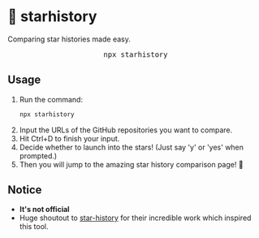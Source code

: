 # 🌟 **starhistory**

Comparing star histories made easy.

<pre align="center">npx starhistory</pre>

## Usage

1. Run the command:
   ```bash
   npx starhistory
   ```
2. Input the URLs of the GitHub repositories you want to compare.
3. Hit Ctrl+D to finish your input.
4. Decide whether to launch into the stars! (Just say 'y' or 'yes' when prompted.)
5. Then you will jump to the amazing star history comparison page! 🎉

## Notice

- **It's not official**
- Huge shoutout to [star-history](https://github.com/star-history/star-history) for their incredible work which inspired this tool.